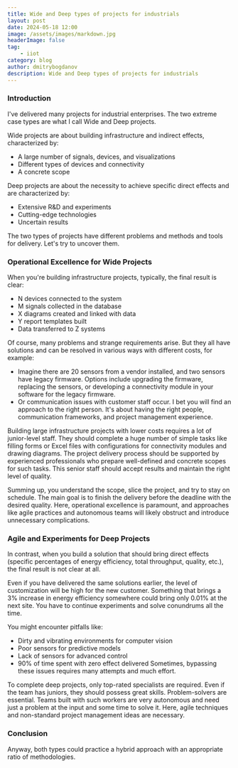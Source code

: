 ```yaml
---
title: Wide and Deep types of projects for industrials
layout: post
date: 2024-05-18 12:00
image: /assets/images/markdown.jpg
headerImage: false
tag:
    - iiot
category: blog
author: dmitrybogdanov
description: Wide and Deep types of projects for industrials
---
```


### Introduction

I've delivered many projects for industrial enterprises. The two extreme case types are what I call Wide and Deep projects.

Wide projects are about building infrastructure and indirect effects, characterized by:
- A large number of signals, devices, and visualizations
- Different types of devices and connectivity
- A concrete scope

Deep projects are about the necessity to achieve specific direct effects and are characterized by:
- Extensive R&D and experiments
- Cutting-edge technologies
- Uncertain results

The two types of projects have different problems and methods and tools for delivery. Let's try to uncover them.

### Operational Excellence for Wide Projects
When you're building infrastructure projects, typically, the final result is clear:
- N devices connected to the system
- M signals collected in the database
- X diagrams created and linked with data
- Y report templates built
- Data transferred to Z systems

Of course, many problems and strange requirements arise. But they all have solutions and can be resolved in various ways with different costs, for example:
- Imagine there are 20 sensors from a vendor installed, and two sensors have legacy firmware. Options include upgrading the firmware, replacing the sensors, or developing a connectivity module in your software for the legacy firmware.
- Or communication issues with customer staff occur. I bet you will find an approach to the right person. It's about having the right people, communication frameworks, and project management experience.

Building large infrastructure projects with lower costs requires a lot of junior-level staff. They should complete a huge number of simple tasks like filling forms or Excel files with configurations for connectivity modules and drawing diagrams. The project delivery process should be supported by experienced professionals who prepare well-defined and concrete scopes for such tasks. This senior staff should accept results and maintain the right level of quality.

Summing up, you understand the scope, slice the project, and try to stay on schedule. The main goal is to finish the delivery before the deadline with the desired quality. Here, operational excellence is paramount, and approaches like agile practices and autonomous teams will likely obstruct and introduce unnecessary complications.

### Agile and Experiments for Deep Projects
In contrast, when you build a solution that should bring direct effects (specific percentages of energy efficiency, total throughput, quality, etc.), the final result is not clear at all.

Even if you have delivered the same solutions earlier, the level of customization will be high for the new customer. Something that brings a 3% increase in energy efficiency somewhere could bring only 0.01% at the next site. You have to continue experiments and solve conundrums all the time.

You might encounter pitfalls like:
- Dirty and vibrating environments for computer vision
- Poor sensors for predictive models
- Lack of sensors for advanced control
- 90% of time spent with zero effect delivered
Sometimes, bypassing these issues requires many attempts and much effort.

To complete deep projects, only top-rated specialists are required. Even if the team has juniors, they should possess great skills. Problem-solvers are essential. Teams built with such workers are very autonomous and need just a problem at the input and some time to solve it. Here, agile techniques and non-standard project management ideas are necessary.

### Conclusion
Anyway, both types could practice a hybrid approach with an appropriate ratio of methodologies.